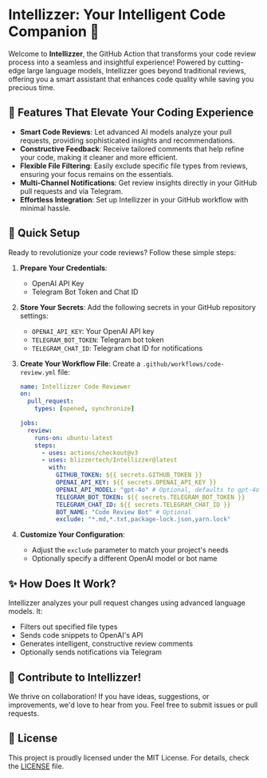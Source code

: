 # Intellizzer: Your Intelligent Code Companion 🤖

Welcome to **Intellizzer**, the GitHub Action that transforms your code review process into a seamless and insightful experience! Powered by cutting-edge large language models, Intellizzer goes beyond traditional reviews, offering you a smart assistant that enhances code quality while saving you precious time.

## 🚀 Features That Elevate Your Coding Experience

- **Smart Code Reviews**: Let advanced AI models analyze your pull requests, providing sophisticated insights and recommendations.
- **Constructive Feedback**: Receive tailored comments that help refine your code, making it cleaner and more efficient.
- **Flexible File Filtering**: Easily exclude specific file types from reviews, ensuring your focus remains on the essentials.
- **Multi-Channel Notifications**: Get review insights directly in your GitHub pull requests and via Telegram.
- **Effortless Integration**: Set up Intellizzer in your GitHub workflow with minimal hassle.

## 🔧 Quick Setup

Ready to revolutionize your code reviews? Follow these simple steps:

1. **Prepare Your Credentials**:

   - OpenAI API Key
   - Telegram Bot Token and Chat ID

2. **Store Your Secrets**: Add the following secrets in your GitHub repository settings:

   - `OPENAI_API_KEY`: Your OpenAI API key
   - `TELEGRAM_BOT_TOKEN`: Telegram bot token
   - `TELEGRAM_CHAT_ID`: Telegram chat ID for notifications

3. **Create Your Workflow File**:
   Create a `.github/workflows/code-review.yml` file:

   ```yaml
   name: Intellizzer Code Reviewer
   on:
     pull_request:
       types: [opened, synchronize]

   jobs:
     review:
       runs-on: ubuntu-latest
       steps:
         - uses: actions/checkout@v3
         - uses: blizzertech/Intellizzer@latest
           with:
             GITHUB_TOKEN: ${{ secrets.GITHUB_TOKEN }}
             OPENAI_API_KEY: ${{ secrets.OPENAI_API_KEY }}
             OPENAI_API_MODEL: "gpt-4o" # Optional, defaults to gpt-4o
             TELEGRAM_BOT_TOKEN: ${{ secrets.TELEGRAM_BOT_TOKEN }}
             TELEGRAM_CHAT_ID: ${{ secrets.TELEGRAM_CHAT_ID }}
             BOT_NAME: "Code Review Bot" # Optional
             exclude: "*.md,*.txt,package-lock.json,yarn.lock"
   ```

4. **Customize Your Configuration**:
   - Adjust the `exclude` parameter to match your project's needs
   - Optionally specify a different OpenAI model or bot name

## ✨ How Does It Work?

Intellizzer analyzes your pull request changes using advanced language models. It:

- Filters out specified file types
- Sends code snippets to OpenAI's API
- Generates intelligent, constructive review comments
- Optionally sends notifications via Telegram

## 🤝 Contribute to Intellizzer!

We thrive on collaboration! If you have ideas, suggestions, or improvements, we'd love to hear from you. Feel free to submit issues or pull requests.

## 📝 License

This project is proudly licensed under the MIT License. For details, check the [LICENSE](LICENSE) file.
